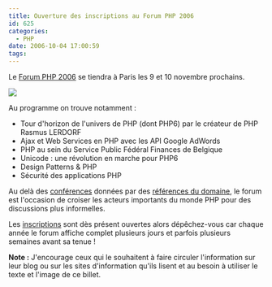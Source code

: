 ```yaml
---
title: Ouverture des inscriptions au Forum PHP 2006
id: 625
categories:
  - PHP
date: 2006-10-04 17:00:59
tags:
---
```


Le [Forum PHP 2006](http://afup.org/pages/forumphp2006/index.php) se tiendra à Paris les 9 et 10 novembre prochains.

![](/images/forum_php_2006.gif)

Au programme on trouve notamment&nbsp;:

*   Tour d'horizon de l'univers de PHP (dont PHP6) par le créateur de PHP Rasmus LERDORF
*   Ajax et Web Services en PHP avec les API Google AdWords
*   PHP au sein du Service Public Fédéral Finances de Belgique
*   Unicode&nbsp;: une révolution en marche pour PHP6
*   Design Patterns &amp; PHP
*   Sécurité des applications PHP 

Au delà des [conférences](http://afup.org/pages/forumphp2006/sessions.php) données par des [références du domaine](http://afup.org/pages/forumphp2006/conferenciers.php), le forum est l'occasion de croiser les acteurs importants du monde PHP pour des discussions plus informelles.

Les [inscriptions](http://afup.org/pages/forumphp2006/inscription.php) sont dès présent ouvertes alors dépêchez-vous car chaque année le forum affiche complet plusieurs jours et parfois plusieurs semaines avant sa tenue&nbsp;!

**Note :** J'encourage ceux qui le souhaitent à faire circuler l'information sur leur blog ou sur les sites d'information qu'ils lisent et au besoin à utiliser le texte et l'image de ce billet.